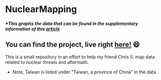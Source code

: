 # NuclearMapping
##### *This graphs the data that can be found in the supplementary information of this [article](https://www.nature.com/articles/s43016-022-00573-0#Sec20)

## You can find the project, live right [here!](https://peaceful-dawn-93721.herokuapp.com/) :smile:
This is a small repository in an effort to help my friend Chris S. map data related to nuclear threats and aftermath.
* Note, Taiwan is listed under "Taiwan, a province of China" in the data

